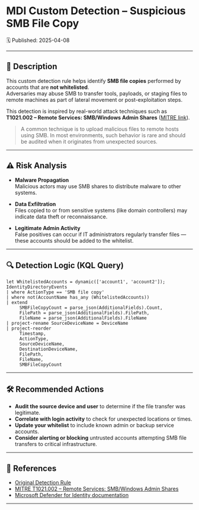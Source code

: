 # MDI Custom Detection – Suspicious SMB File Copy  
🗓️ Published: 2025-04-08  

---

## 📄 Description

This custom detection rule helps identify **SMB file copies** performed by accounts that are **not whitelisted**.  
Adversaries may abuse SMB to transfer tools, payloads, or staging files to remote machines as part of lateral movement or post-exploitation steps.

This detection is inspired by real-world attack techniques such as **T1021.002 – Remote Services: SMB/Windows Admin Shares** ([MITRE link](https://attack.mitre.org/techniques/T1021/002)).

> A common technique is to upload malicious files to remote hosts using SMB. In most environments, such behavior is rare and should be audited when it originates from unexpected sources.

---

## ⚠️ Risk Analysis

- **Malware Propagation**  
  Malicious actors may use SMB shares to distribute malware to other systems.

- **Data Exfiltration**  
  Files copied to or from sensitive systems (like domain controllers) may indicate data theft or reconnaissance.

- **Legitimate Admin Activity**  
  False positives can occur if IT administrators regularly transfer files — these accounts should be added to the whitelist.

---

## 🔍 Detection Logic (KQL Query)

```kql
let WhitelistedAccounts = dynamic(['account1', 'account2']);
IdentityDirectoryEvents
| where ActionType == 'SMB file copy'
| where not(AccountName has_any (WhitelistedAccounts))
| extend 
     SMBFileCopyCount = parse_json(AdditionalFields).Count,
     FilePath = parse_json(AdditionalFields).FilePath,
     FileName = parse_json(AdditionalFields).FileName
| project-rename SourceDeviceName = DeviceName
| project-reorder
     Timestamp,
     ActionType,
     SourceDeviceName,
     DestinationDeviceName,
     FilePath,
     FileName,
     SMBFileCopyCount
```

---

## 🛠️ Recommended Actions

- **Audit the source device and user** to determine if the file transfer was legitimate.
- **Correlate with login activity** to check for unexpected locations or times.
- **Update your whitelist** to include known admin or backup service accounts.
- **Consider alerting or blocking** untrusted accounts attempting SMB file transfers to critical infrastructure.

---

## 📎 References

- [Original Detection Rule](https://github.com/Bert-JanP/Hunting-Queries-Detection-Rules/blob/main/Defender%20For%20Identity/SMBFileCopy.md)
- [MITRE T1021.002 – Remote Services: SMB/Windows Admin Shares](https://attack.mitre.org/techniques/T1021/002)
- [Microsoft Defender for Identity documentation](https://learn.microsoft.com/en-us/defender-for-identity/)

---
